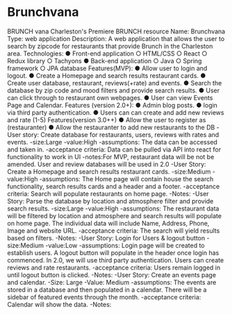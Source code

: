 # Brunchvana
BRUNCH vana
Charleston's Premiere BRUNCH resource
Name: Brunch​vana
Type: web application
Description: A web application that allows the user to search by
zipcode for restaurants that provide Brunch in the Charleston area.
Technologies:
● Front-end application
○ HTML/CSS
○ React
○ Redux library
○ Tachyons
● Back-end application
○ Java
○ Spring framework
○ JPA database
Features(MVP):
● Allow user to login and logout.
● Create a Homepage and search results restaurant cards.
● Create user database, restaurant, reviews(+rate) and events.
● Search the database by zip code and mood filters and provide
search results.
● User can click through to restaurant own webpages.
● User can view Events Page and Calendar.
Features (version 2.0+):
● Admin blog posts.
● login via third party authentication.
● Users can can create and add new reviews and rate (1-5)
Features(version 3.0++)
● Allow the user to register as (restauranter)
● Allow the restauranter to add new restaurants to the DB
-User story: Create database for restaurants, users, reviews with
rates and events.
-size:Large
-value:High
-assumptions: The data can be accessed and taken in.
-acceptance criteria: Data can be pulled via API into react for
functionality to work in UI
-notes:For MVP, restaurant data will be not be amended. User and
review databases will be used in 2.0
-User Story: Create a Homepage and search results restaurant cards.
-size:Medium
-value:High
-assumptions: The Home page will contain house the search
functionality, search results cards and a header and a footer.
-acceptance criteria: Search will populate restaurants on home page.
-Notes:
-User Story: Parse the database by location and atmosphere filter and
provide search results.
-size:Large
-value:High
-assumptions: The restaurant data will be filtered by location and
atmosphere and search results will populate on home page. The
individual data will include Name, Address, Phone, Image and website
URL.
-acceptance criteria: The search will yield results based on filters.
-Notes:
-User Story: Login for Users & logout button
-size:Medium
-value:Low
-assumptions: Login page will be created to establish users. A logout
button will populate in the header once login has commenced. In 2.0,
we will use third party authentication. Users can create reviews and
rate restaurants.
-acceptance criteria: Users remain logged in until logout button is
clicked.
-Notes:
-User Story: Create an events page and calendar.
-Size: Large
-Value: Medium
-assumptions: The events are stored in a database and then populated
in a calendar. There will be a sidebar of featured events through the
month.
-acceptance criteria: Calendar will show the data.
-Notes:
